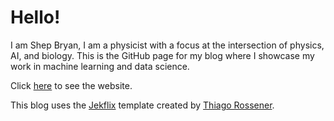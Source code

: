 
# Hello!

I am Shep Bryan, I am a physicist with a focus at the intersection of physics, AI, and biology. This is the GitHub page for my blog where I showcase my work in machine learning and data science.

Click [here](https://jsbryaniv.github.io/) to see the website.

This blog uses the [Jekflix](https://github.com/thiagorossener/jekflix-template) template created by [Thiago Rossener](https://rossener.com/).
